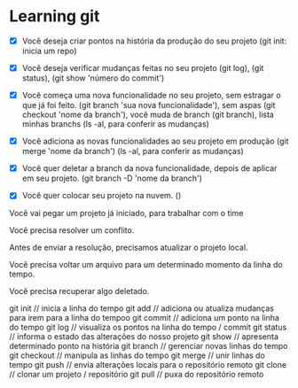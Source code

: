 # Learning git

- [x] Você deseja criar pontos na história da produção do seu projeto
      (git init: inicia um repo)

- [x] Você deseja verificar mudanças feitas no seu projeto
      (git log), (git status), (git show 'número do commit')

- [x] Você começa uma nova funcionalidade no seu projeto, sem estragar o que já foi feito.
      (git branch 'sua nova funcionalidade'), sem aspas
      (git checkout 'nome da branch'), você muda de branch
      (git branch), lista minhas branchs
      (ls -al, para conferir as mudanças)

- [x] Você adiciona as novas funcionalidades ao seu projeto em produção
      (git merge 'nome da branch')
      (ls -al, para conferir as mudanças)

- [x] Você quer deletar a branch da nova funcionalidade, depois de aplicar em seu projeto.
      (git branch -D 'nome da branch')

- [x] Você quer colocar seu projeto na nuvem.
      ()

Você vai pegar um projeto já iniciado, para trabalhar com o time

Você precisa resolver um conflito.

Antes de enviar a resolução, precisamos atualizar o projeto local.

Você precisa voltar um arquivo para um determinado momento da linha do tempo.

Você precisa recuperar algo deletado.

git init // inicia a linha do tempo
git add // adiciona ou atualiza mudanças para irem para a linha do tempoo
git commit // adiciona um ponto na linha do tempo
git log // visualiza os pontos na linha do tempo / commit
git status // informa o estado das alterações do nosso projeto
git show // apresenta determinado ponto na história
git branch // gerenciar novas linhas do tempo
git checkout // manipula as linhas do tempo
git merge // unir linhas do tempo
git push // envia alterações locais para o repositório remoto
git clone // clonar um projeto / repositório
git pull // puxa do repositório remoto
